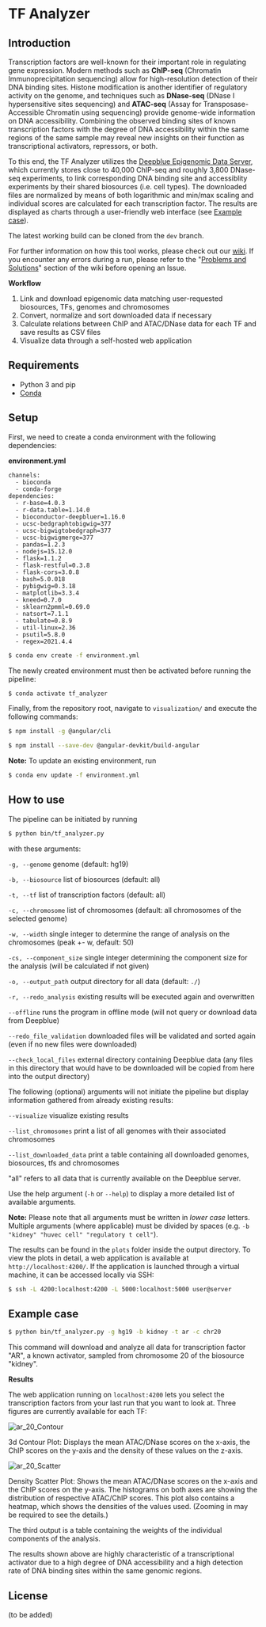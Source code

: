# TF Analyzer

## Introduction

Transcription factors are well-known for their important role in regulating gene expression. Modern methods such as **ChIP-seq** (Chromatin Immunoprecipitation sequencing) allow for high-resolution detection of their DNA binding sites. Histone modification is another identifier of regulatory activity on the genome, and techniques such as **DNase-seq** (DNase I hypersensitive sites sequencing) and **ATAC-seq** (Assay for Transposase-Accessible Chromatin using sequencing) provide genome-wide information on DNA accessibility. Combining the observed binding sites of known transcription factors with the degree of DNA accessibility within the same regions of the same sample may reveal new insights on their function as transcriptional activators, repressors, or both.

To this end, the TF Analyzer utilizes the [Deepblue Epigenomic Data Server](https://deepblue.mpi-inf.mpg.de/), which currently stores close to 40,000 ChIP-seq and roughly 3,800 DNase-seq experiments, to link corresponding DNA binding site and accessiblity experiments by their shared biosources (i.e. cell types). The downloaded files are normalized by means of both logarithmic and min/max scaling and individual scores are calculated for each transcription factor. The results are displayed as charts through a user-friendly web interface (see [Example case](#example-case)).

The latest working build can be cloned from the `dev` branch.

For further information on how this tool works, please check out our [wiki](https://github.com/loosolab/jlu-bda-2020/wiki/).
If you encounter any errors during a run, please refer to the "[Problems and Solutions](https://github.com/loosolab/jlu-bda-2020/wiki/Problems-and-Solutions)" section of the wiki before opening an Issue.

**Workflow**

 1. Link and download epigenomic data matching user-requested biosources, TFs, genomes and chromosomes
 2. Convert, normalize and sort downloaded data if necessary
 3. Calculate relations between ChIP and ATAC/DNase data for each TF and save results as CSV files
 4. Visualize data through a self-hosted web application
 
## Requirements

 - Python 3 and pip
 - [Conda](https://docs.conda.io/projects/conda/en/latest/index.html)
 
## Setup
First, we need to create a conda environment with the following dependencies:

**environment.yml**

```
channels:
  - bioconda
  - conda-forge
dependencies:
  - r-base=4.0.3
  - r-data.table=1.14.0
  - bioconductor-deepbluer=1.16.0
  - ucsc-bedgraphtobigwig=377
  - ucsc-bigwigtobedgraph=377
  - ucsc-bigwigmerge=377
  - pandas=1.2.3
  - nodejs=15.12.0
  - flask=1.1.2
  - flask-restful=0.3.8
  - flask-cors=3.0.8
  - bash=5.0.018
  - pybigwig=0.3.18
  - matplotlib=3.3.4
  - kneed=0.7.0
  - sklearn2pmml=0.69.0
  - natsort=7.1.1
  - tabulate=0.8.9
  - util-linux=2.36
  - psutil=5.8.0
  - regex=2021.4.4
```

```bash
$ conda env create -f environment.yml
```

The newly created environment must then be activated before running the pipeline: 

```bash
$ conda activate tf_analyzer
``` 

Finally, from the repository root, navigate to `visualization/` and execute the following commands:

```bash
$ npm install -g @angular/cli

$ npm install --save-dev @angular-devkit/build-angular
```

**Note:** To update an existing environment, run

```bash
$ conda env update -f environment.yml
```

## How to use
The pipeline can be initiated by running
```bash
$ python bin/tf_analyzer.py
```

with these arguments:

`-g, --genome` genome (default: hg19)

`-b, --biosource` list of biosources (default: all)

`-t, --tf` list of transcription factors (default: all)

`-c, --chromosome` list of chromosomes (default: all chromosomes of the selected genome)

`-w, --width` single integer to determine the range of analysis on the chromosomes (peak +- w, default: 50)

`-cs, --component_size` single integer determining the component size for the analysis (will be calculated if not given)

`-o, --output_path` output directory for all data (default: `./`)

`-r, --redo_analysis` existing results will be executed again and overwritten

`--offline` runs the program in offline mode (will not query or download data from Deepblue)

`--redo_file_validation` downloaded files will be validated and sorted again (even if no new files were downloaded)

`--check_local_files` external directory containing Deepblue data (any files in this directory that would have to be downloaded will be copied from here into the output directory)

The following (optional) arguments will not initiate the pipeline but display information gathered from already existing results:

`--visualize` visualize existing results

`--list_chromosomes` print a list of all genomes with their associated chromosomes

`--list_downloaded_data` print a table containing all downloaded genomes, biosources, tfs and chromosomes

"all" refers to all data that is currently available on the Deepblue server.

Use the help argument (`-h` or `--help`) to display a more detailed list of available arguments.

**Note:** Please note that all arguments must be written in *lower case* letters. Multiple arguments (where applicable) must be divided by spaces (e.g. `-b "kidney" "huvec cell" "regulatory t cell"`).

The results can be found in the `plots` folder inside the output directory. To view the plots in detail, a web application is available at `http://localhost:4200/`. If the application is launched through a virtual machine, it can be accessed locally via SSH:

```bash
$ ssh -L 4200:localhost:4200 -L 5000:localhost:5000 user@server
```
 
## Example case

```bash
$ python bin/tf_analyzer.py -g hg19 -b kidney -t ar -c chr20
```

This command will download and analyze all data for transcription factor "AR", a known activator, sampled from chromosome 20 of the biosource "kidney".

**Results**

The web application running on `localhost:4200` lets you select the transcription factors from your last run that you want to look at. Three figures are currently available for each TF:

![ar_20_Contour](https://user-images.githubusercontent.com/26332337/114243219-7f96ea00-998c-11eb-9de7-26adf0dc3483.png)

3d Contour Plot: Displays the mean ATAC/DNase scores on the x-axis, the ChIP scores on the y-axis and the density of these values on the z-axis.

![ar_20_Scatter](https://user-images.githubusercontent.com/26332337/114243247-8aea1580-998c-11eb-80a6-bf1589a25f46.png)

Density Scatter Plot: Shows the mean ATAC/DNase scores on the x-axis and the ChIP scores on the y-axis. The histograms on both axes are showing the distribution of respective ATAC/ChIP scores. This plot also contains a heatmap, which shows the densities of the values used. (Zooming in may be required to see the details.)

The third output is a table containing the weights of the individual components of the analysis.

The results shown above are highly characteristic of a transcriptional activator due to a high degree of DNA accessibility and a high detection rate of DNA binding sites within the same genomic regions.

## License
(to be added)
